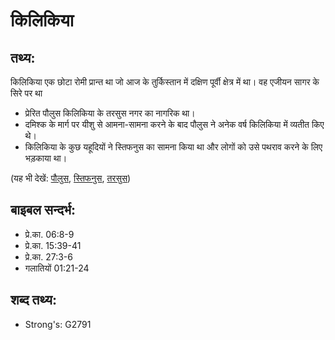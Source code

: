 # किलिकिया #

## तथ्य: ##

किलिकिया एक छोटा रोमी प्रान्त था जो आज के तुर्किस्तान में दक्षिण पूर्वी क्षेत्र में था। वह एजीयन सागर के सिरे पर था

* प्रेरित पौलुस किलिकिया के तरसुस नगर का नागरिक था।
* दमिश्क के मार्ग पर यीशु से आमना-सामना करने के बाद पौलुस ने अनेक वर्ष किलिकिया में व्यतीत किए थे।
* किलिकिया के कुछ यहूदियों ने स्तिफनुस का सामना किया था और लोगों को उसे पथराव करने के लिए भड़काया था।

(यह भी देखें: [पौलुस](../paul.md), [स्तिफनुस](../stephen.md), [तरसुस](../tarsus.md))

## बाइबल सन्दर्भ: ##

* प्रे.का. 06:8-9
* प्रे.का. 15:39-41
* प्रे.का. 27:3-6
* गलातियों 01:21-24

## शब्द तथ्य: ##

* Strong's: G2791
